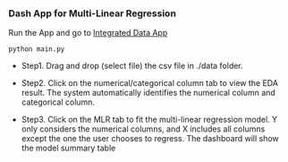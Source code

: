 ### Dash App for Multi-Linear Regression 
Run the App and go to [Integrated Data App]('http://127.0.0.1/8090')
```
python main.py
```
- Step1. Drag and drop (select file) the csv file in ./data folder.  

- Step2. Click on the numerical/categorical column tab to view the EDA result. The system automatically identifies the numerical column and categorical column.  

- Step3. Click on the MLR tab to fit the multi-linear regression model. Y only considers the numerical columns, and X includes all columns except the one the user chooses to regress. The dashboard will show the model summary table